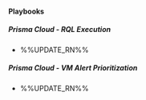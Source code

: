 
#### Playbooks

##### Prisma Cloud - RQL Execution

- %%UPDATE_RN%%
##### Prisma Cloud - VM Alert Prioritization

- %%UPDATE_RN%%
